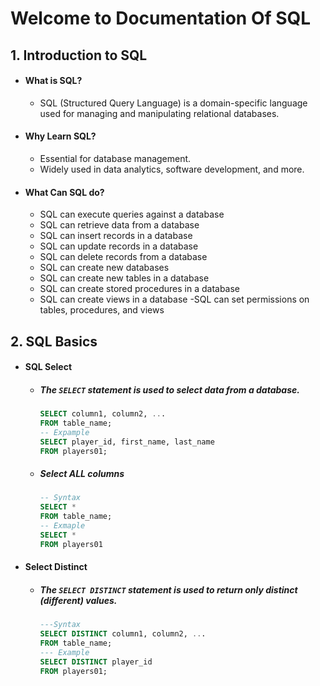 # Welcome to Documentation Of SQL

## 1. Introduction to SQL
- #### What is SQL?
    - SQL (Structured Query Language) is a domain-specific language used for managing and manipulating relational databases.
- #### Why Learn SQL?
    - Essential for database management.
    - Widely used in data analytics, software development, and more.
- #### What Can SQL do?
    - SQL can execute queries against a database
    - SQL can retrieve data from a database
    - SQL can insert records in a database
    - SQL can update records in a database
    - SQL can delete records from a database
    - SQL can create new databases
    - SQL can create new tables in a database
    - SQL can create stored procedures in a database
    - SQL can create views in a database
    -SQL can set permissions on tables, procedures, and views


## 2. SQL Basics
- #### SQL Select
   - ##### The `SELECT` statement is used to select data from a database. 
        ```sql
        SELECT column1, column2, ...
        FROM table_name;
        -- Expample
        SELECT player_id, first_name, last_name
        FROM players01;
        ```
    - ##### Select ALL columns
        ```sql
        -- Syntax
        SELECT * 
        FROM table_name;
        -- Exmaple 
        SELECT *
        FROM players01
        ```
- #### Select Distinct
    - ##### The `SELECT DISTINCT` statement is used to return only distinct (different) values.
        ```sql
        ---Syntax
        SELECT DISTINCT column1, column2, ...
        FROM table_name;
        --- Example
        SELECT DISTINCT player_id 
        FROM players01;
        ```


